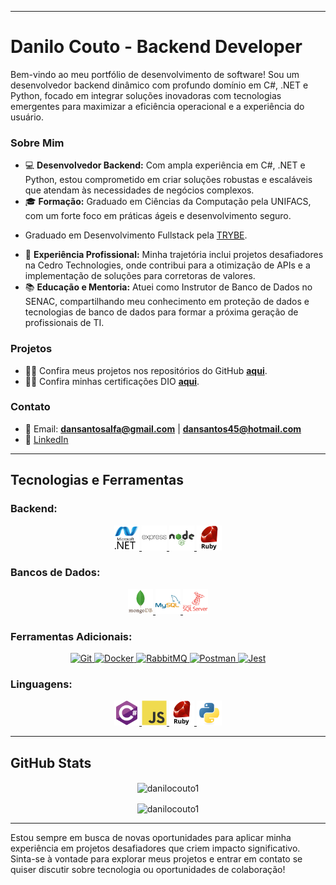 
---

# Danilo Couto - Backend Developer

Bem-vindo ao meu portfólio de desenvolvimento de software! Sou um desenvolvedor backend dinâmico com profundo domínio em C#, .NET e Python, focado em integrar soluções inovadoras com tecnologias emergentes para maximizar a eficiência operacional e a experiência do usuário.

### Sobre Mim

- 💻 **Desenvolvedor Backend:** Com ampla experiência em C#, .NET e Python, estou comprometido em criar soluções robustas e escaláveis que atendam às necessidades de negócios complexos.
- 🎓 **Formação:** Graduado em Ciências da Computação pela UNIFACS, com um forte foco em práticas ágeis e desenvolvimento seguro.
* Graduado em Desenvolvimento Fullstack pela [TRYBE](https://www.betrybe.com/).
- 🏢 **Experiência Profissional:** Minha trajetória inclui projetos desafiadores na Cedro Technologies, onde contribui para a otimização de APIs e a implementação de soluções para corretoras de valores.
- 📚 **Educação e Mentoria:** Atuei como Instrutor de Banco de Dados no SENAC, compartilhando meu conhecimento em proteção de dados e tecnologias de banco de dados para formar a próxima geração de profissionais de TI.

### Projetos

- 👨‍💻 Confira meus projetos nos repositórios do GitHub **[aqui](https://github.com/danilocouto1?tab=repositories)**.
- 👨‍💻 Confira minhas certificações DIO **[aqui](https://www.dio.me/users/dansantos45)**.

### Contato

- 📧 Email: **dansantosalfa@gmail.com** | **dansantos45@hotmail.com**
- 🔗 [LinkedIn](https://www.linkedin.com/in/danilocoutopsantos/)

---

## Tecnologias e Ferramentas

### Backend:

<p align="center">
    <a href="https://dotnet.microsoft.com/" target="_blank">
        <img src="https://raw.githubusercontent.com/devicons/devicon/master/icons/dot-net/dot-net-original-wordmark.svg" alt=".NET" width="40" height="40"/>
    </a>
    <a href="https://expressjs.com" target="_blank">
        <img src="https://raw.githubusercontent.com/devicons/devicon/master/icons/express/express-original-wordmark.svg" alt="Express.js" width="40" height="40"/>
    </a>
    <a href="https://nodejs.org" target="_blank">
        <img src="https://raw.githubusercontent.com/devicons/devicon/master/icons/nodejs/nodejs-original-wordmark.svg" alt="Node.js" width="40" height="40"/>
    </a>
    <a href="https://rubyonrails.org/" target="_blank">
        <img src="https://raw.githubusercontent.com/devicons/devicon/master/icons/ruby/ruby-original-wordmark.svg" alt="Ruby on Rails" width="40" height="40"/>
    </a>
</p>

### Bancos de Dados:

<p align="center">
    <a href="https://www.mongodb.com/" target="_blank">
        <img src="https://raw.githubusercontent.com/devicons/devicon/master/icons/mongodb/mongodb-original-wordmark.svg" alt="MongoDB" width="40" height="40"/>
    </a>
    <a href="https://www.mysql.com/" target="_blank">
        <img src="https://raw.githubusercontent.com/devicons/devicon/master/icons/mysql/mysql-original-wordmark.svg" alt="MySQL" width="40" height="40"/> 
    </a>
    <a href="https://www.microsoft.com/en-us/sql-server" target="_blank">
        <img src="https://raw.githubusercontent.com/devicons/devicon/master/icons/microsoftsqlserver/microsoftsqlserver-plain-wordmark.svg" alt="SQL Server" width="40" height="40"/>
    </a>
</p>

### Ferramentas Adicionais:

<p align="center">
    <a href="https://git-scm.com/" target="_blank">
        <img src="https://www.vectorlogo.zone/logos/git-scm/git-scm-icon.svg" alt="Git" width="40" height="40"/>
    </a>
    <a href="https://www.docker.com/" target="_blank">
        <img src="https://www.vectorlogo.zone/logos/docker/docker-icon.svg" alt="Docker" width="40" height="40"/>
    </a>
    <a href="https://www.rabbitmq.com/" target="_blank">
        <img src="https://www.vectorlogo.zone/logos/rabbitmq/rabbitmq-icon.svg" alt="RabbitMQ" width="40" height="40"/>
    </a>
    <a href="https://postman.com" target="_blank"> 
        <img src="https://www.vectorlogo.zone/logos/getpostman/getpostman-icon.svg" alt="Postman" width="40" height="40"/>
    </a>
    <a href="https://jestjs.io" target="_blank">
        <img src="https://www.vectorlogo.zone/logos/jestjsio/jestjsio-icon.svg" alt="Jest" width="40" height="40"/>
    </a> 
</p>

### Linguagens:

<p align="center">
    <a href="https://docs.microsoft.com/en-us/dotnet/csharp/" target="_blank">
        <img src="https://raw.githubusercontent.com/devicons/devicon/master/icons/csharp/csharp-original.svg" alt="C#" width="40" height="40"/>
    </a>
    <a href="https://developer.mozilla.org/en-US/docs/Web/JavaScript" target="_blank"> 
        <img src="https://raw.githubusercontent.com/devicons/devicon/master/icons/javascript/javascript-original.svg" alt="JavaScript" width="40" height="40"/> 
    </a>
    <a href="https://www.ruby-lang.org/" target="_blank">
        <img src="https://raw.githubusercontent.com/devicons/devicon/master/icons/ruby/ruby-original-wordmark.svg" alt="Ruby" width="40" height="40"/>
    </a>
    <a href="https://www.python.org/" target="_blank">
        <img src="https://raw.githubusercontent.com/devicons/devicon/master/icons/python/python-original.svg" alt="Python" width="40" height="40"/>
    </a>
</p>

---

## GitHub Stats

<p align="center">
  <img align="center" src="https://github-readme-stats.vercel.app/api/top-langs?username=danilocouto1&show_icons=true&theme=onedark&locale=en&layout=compact" alt="danilocouto1" />
</p>
<p align="center">
  <img align="center" src="https://github-profile-trophy.vercel.app/?username=danilocouto1&theme=onedark&row=2&column=3&no-frame=true&margin-h=15&margin-w=15" alt="danilocouto1" />
</p>

---

Estou sempre em busca de novas oportunidades para aplicar minha experiência em projetos desafiadores que criem impacto significativo. Sinta-se à vontade para explorar meus projetos e entrar em contato se quiser discutir sobre tecnologia ou oportunidades de colaboração!
